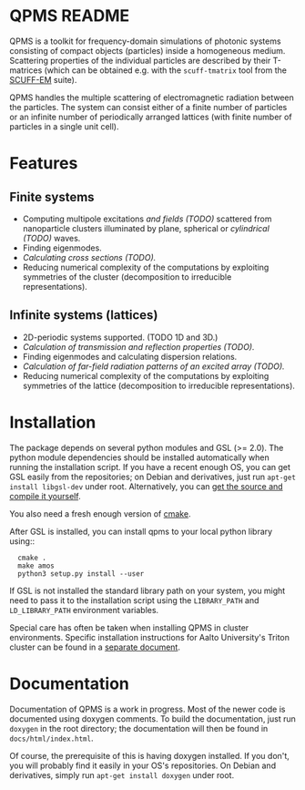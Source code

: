 QPMS README
===========

QPMS is a toolkit for frequency-domain simulations of photonic systems
consisting of compact objects (particles) inside a homogeneous medium. Scattering
properties of the individual particles are described by their T-matrices
(which can be obtained e.g. with the `scuff-tmatrix` tool from 
the [SCUFF-EM] suite).

QPMS handles the multiple scattering of electromagnetic radiation between 
the particles. The system can consist either of a finite number of particles
or an infinite number of periodically arranged lattices (with finite number
of particles in a single unit cell).

Features
========

Finite systems
--------------
 * Computing multipole excitations *and fields (TODO)* scattered from nanoparticle
   clusters illuminated by plane, spherical or *cylindrical (TODO)* waves.
 * Finding eigenmodes.
 * *Calculating cross sections (TODO).*
 * Reducing numerical complexity of the computations by exploiting
   symmetries of the cluster (decomposition to irreducible representations).

Infinite systems (lattices)
---------------------------
 * 2D-periodic systems supported. (TODO 1D and 3D.)
 * *Calculation of transmission and reflection properties (TODO).*
 * Finding eigenmodes and calculating dispersion relations.
 * *Calculation of far-field radiation patterns of an excited array (TODO).*
 * Reducing numerical complexity of the computations by exploiting
   symmetries of the lattice (decomposition to irreducible representations).


Installation
============
The package depends on several python modules and GSL (>= 2.0).
The python module dependencies should be installed automatically when running
the installation script. If you have a recent enough OS,
you can get GSL easily from the repositories; on Debian and derivatives,
just run `apt-get install libgsl-dev` under root. Alternatively,
you can [get the source and compile it yourself][GSL].

You also need a fresh enough version of [cmake][].

After GSL is installed, you can install qpms to your local python library using::

```
  cmake .
  make amos
  python3 setup.py install --user
```

If GSL is not installed the standard library path on your system, you might 
need to pass it to the installation script using the
`LIBRARY_PATH` and `LD_LIBRARY_PATH` environment
variables.

Special care has often be taken when installing QPMS in cluster environments.
Specific installation instructions for Aalto University's Triton cluster
can be found in a [separate document][TRITON-README].

Documentation
=============

Documentation of QPMS is a work in progress. Most of the newer code
is documented using doxygen comments. To build the documentation, just run
`doxygen`
in the root directory; the documentation will then be found in 
`docs/html/index.html`.

Of course, the prerequisite of this is having doxygen installed.
If you don't, you will probably find it easily in your OS's
repositories. On Debian and derivatives, simply run `apt-get install doxygen`
under root.


[SCUFF-EM]: https://homerreid.github.io/scuff-em-documentation/
[GSL]: https://www.gnu.org/software/gsl/
[cmake]: https://cmake.org
[TRITON-README]: README.Triton.md


